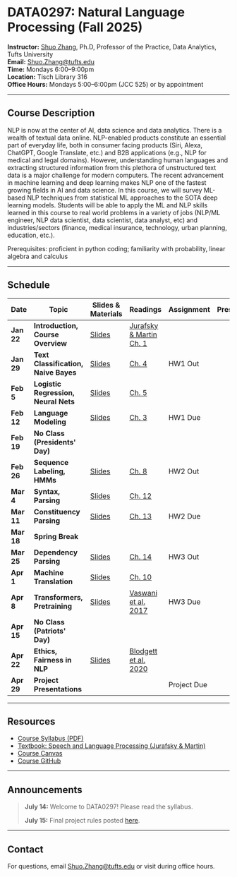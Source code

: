 # DATA0297: Natural Language Processing (Fall 2025)

**Instructor:** [Shuo Zhang](https://as.tufts.edu/dataanalytics/people/faculty/shuo-zhang), Ph.D, Professor of the Practice, Data Analytics, Tufts University     
**Email:** [Shuo.Zhang@tufts.edu](mailto:Shuo.Zhang@tufts.edu)  
**Time:** Mondays 6:00–9:00pm  
**Location:** Tisch Library 316   
**Office Hours:** Mondays 5:00–6:00pm (JCC 525) or by appointment

---

## Course Description

NLP is now at the center of AI, data science and data analytics. There is a wealth of textual data online. NLP-enabled products constitute an essential part of everyday life, both in consumer facing products (Siri, Alexa, ChatGPT, Google Translate, etc.) and B2B applications (e.g., NLP for medical and legal domains). However, understanding human languages and extracting structured information from this plethora of unstructured text data is a major challenge for modern computers. The recent advancement in machine learning and deep learning makes NLP one of the fastest growing fields in AI and data science. In this course, we will survey ML-based NLP techniques from statistical ML approaches to the SOTA deep learning models. Students will be able to apply the ML and NLP skills learned in this course to real world problems in a variety of jobs (NLP/ML engineer, NLP data scientist, data scientist, data analyst, etc) and industries/sectors (finance, medical insurance, technology, urban planning, education, etc.). 

Prerequisites: proficient in python coding; familiarity with probability, linear algebra and calculus

---

## Schedule

| Date       | Topic                                   | Slides & Materials                                                                 | Readings                                                                 | Assignment      | Presentation |
|------------|-----------------------------------------|------------------------------------------------------------------------------------|--------------------------------------------------------------------------|-----------------|--------------|
| **Jan 22** | **Introduction, Course Overview**           | [Slides](https://shuozio.notion.site/Intro-1-22-24-2e2e2e2e2e2e2e2e2e2e2e2e2e2e2e2e) | [Jurafsky & Martin Ch. 1](https://web.stanford.edu/~jurafsky/slp3/1.pdf) |                 |              |
| **Jan 29** | **Text Classification, Naive Bayes**        | [Slides](https://shuozio.notion.site/Text-Classification-1-29-24-2e2e2e2e2e2e2e2e2e2e2e2e2e2e2e2e) | [Ch. 4](https://web.stanford.edu/~jurafsky/slp3/4.pdf)                   | HW1 Out         |              |
| **Feb 5**  | **Logistic Regression, Neural Nets**        | [Slides](https://shuozio.notion.site/Logistic-Regression-2-5-24-2e2e2e2e2e2e2e2e2e2e2e2e2e2e2e2e) | [Ch. 5](https://web.stanford.edu/~jurafsky/slp3/5.pdf)                   |                 |              |
| **Feb 12** | **Language Modeling**                       | [Slides](https://shuozio.notion.site/Language-Modeling-2-12-24-2e2e2e2e2e2e2e2e2e2e2e2e2e2e2e2e) | [Ch. 3](https://web.stanford.edu/~jurafsky/slp3/3.pdf)                   | HW1 Due         |              |
| **Feb 19** | **No Class (Presidents' Day)**              |                                                                                    |                                                                          |                 |              |
| **Feb 26** | **Sequence Labeling, HMMs**                 | [Slides](https://shuozio.notion.site/Sequence-Labeling-2-26-24-2e2e2e2e2e2e2e2e2e2e2e2e2e2e2e2e) | [Ch. 8](https://web.stanford.edu/~jurafsky/slp3/8.pdf)                   | HW2 Out         |              |
| **Mar 4**  | **Syntax, Parsing**                        | [Slides](https://shuozio.notion.site/Syntax-Parsing-3-4-24-2e2e2e2e2e2e2e2e2e2e2e2e2e2e2e2e) | [Ch. 12](https://web.stanford.edu/~jurafsky/slp3/12.pdf)                 |                 |              |
| **Mar 11** | **Constituency Parsing**                    | [Slides](https://shuozio.notion.site/Constituency-Parsing-3-11-24-2e2e2e2e2e2e2e2e2e2e2e2e2e2e2e2e) | [Ch. 13](https://web.stanford.edu/~jurafsky/slp3/13.pdf)                 | HW2 Due         |              |
| **Mar 18** | **Spring Break**                            |                                                                                    |                                                                          |                 |              |
| **Mar 25** | **Dependency Parsing**                      | [Slides](https://shuozio.notion.site/Dependency-Parsing-3-25-24-2e2e2e2e2e2e2e2e2e2e2e2e2e2e2e2e) | [Ch. 14](https://web.stanford.edu/~jurafsky/slp3/14.pdf)                 | HW3 Out         |              |
| **Apr 1**  | **Machine Translation**                     | [Slides](https://shuozio.notion.site/Machine-Translation-4-1-24-2e2e2e2e2e2e2e2e2e2e2e2e2e2e2e2e) | [Ch. 10](https://web.stanford.edu/~jurafsky/slp3/10.pdf)                 |                 |              |
| **Apr 8**  | **Transformers, Pretraining**               | [Slides](https://shuozio.notion.site/Transformers-4-8-24-2e2e2e2e2e2e2e2e2e2e2e2e2e2e2e2e) | [Vaswani et al. 2017](https://arxiv.org/abs/1706.03762)                  | HW3 Due         |              |
| **Apr 15** | **No Class (Patriots' Day)**                |                                                                                    |                                                                          |                 |              |
| **Apr 22** | **Ethics, Fairness in NLP**                 | [Slides](https://shuozio.notion.site/Ethics-Fairness-4-22-24-2e2e2e2e2e2e2e2e2e2e2e2e2e2e2e2e) | [Blodgett et al. 2020](https://aclanthology.org/2020.acl-main.485/)      |                 |              |
| **Apr 29** | **Project Presentations**                   |                                                                                    |                                                                          | Project Due     |              |


---

## Resources

- [Course Syllabus (PDF)](DATA0297_syllabus_NLP.pdf) 
- [Textbook: Speech and Language Processing (Jurafsky & Martin)](https://web.stanford.edu/~jurafsky/slp3/ed3book_Jan25.pdf)
- [Course Canvas](https://canvas.tufts.edu/courses/67839)
- [Course GitHub](https://github.com/data0297/nlp)


---

## Announcements

> **July 14:** Welcome to DATA0297! Please read the syllabus.
> 
> **July 15:** Final project rules posted [here](final-proj.md).


---

## Contact

For questions, email [Shuo.Zhang@tufts.edu](mailto:Shuo.Zhang@tufts.edu) or visit during office hours. 
